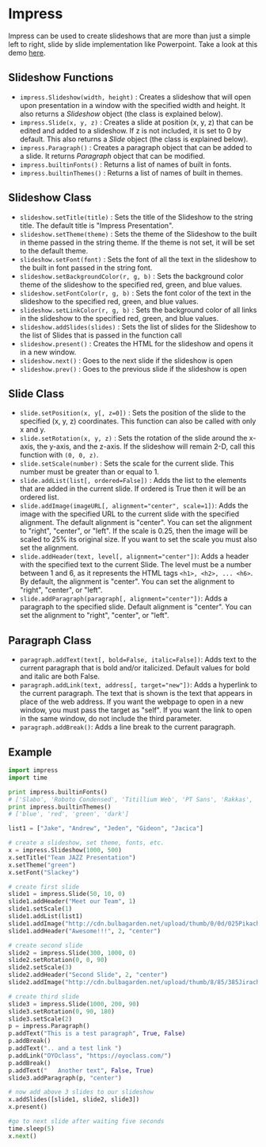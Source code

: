 # Impress

Impress can be used to create slideshows that are more than just a simple left to right, slide by slide implementation like Powerpoint. Take a look at this demo [here](http://impress.github.io/impress.js/#/bored).

## Slideshow Functions

* `impress.Slideshow(width, height)` : Creates a slideshow that will open upon presentation in a window with the specified width and height. It also returns a _Slideshow_ object (the class is explained below).
* `impress.Slide(x, y, z)` : Creates a slide at position (x, y, z) that can be edited and added to a slideshow. If z is not included, it is set to 0 by default. This also returns a _Slide_ object (the class is explained below).
* `impress.Paragraph()` : Creates a paragraph object that can be added to a slide. It returns _Paragraph_ object that can be modified.
* `impress.builtinFonts()` : Returns a list of names of built in  fonts.
* `impress.builtinThemes()` : Returns a list of names of built in themes.

## Slideshow Class

* `slideshow.setTitle(title)` : Sets the title of the Slideshow to the string title. The default title is "Impress Presentation".
* `slideshow.setTheme(theme)` : Sets the theme of the Slideshow to the built in theme passed in the string theme. If the theme is not set, it will be set to the default theme.
* `slideshow.setFont(font)` : Sets the font of all the text in the slideshow to the built in font passed in the string font.
* `slideshow.setBackgroundColor(r, g, b)` : Sets the background color theme of the slideshow to the specified red, green, and blue values.
* `slideshow.setFontColor(r, g, b)` : Sets the font color of the text in the slideshow to the specified red, green, and blue values.
* `slideshow.setLinkColor(r, g, b)` : Sets the background color of all links in the slideshow to the specified red, green, and blue values.
* `slideshow.addSlides(slides)` : Sets the list of slides for the Slideshow to the list of Slides that is passed in the function call
* `slideshow.present()` : Creates the HTML for the slideshow and opens it in a new window.
* `slideshow.next()` : Goes to the next slide if the slideshow is open
* `slideshow.prev()` : Goes to the previous slide if the slideshow is open

## Slide Class

* `slide.setPosition(x, y[, z=0])` : Sets the position of the slide to the specified (x, y, z) coordinates. This function can also be called with only x and y.
* `slide.setRotation(x, y, z)` : Sets the rotation of the slide around the x-axis, the y-axis, and the z-axis. If the slideshow will remain 2-D, call this function with `(0, 0, z)`.
* `slide.setScale(number)` : Sets the scale for the current slide. This number must be greater than or equal to 1.
* `slide.addList(list[, ordered=False])` : Adds the list to the elements that are added in the current slide. If ordered is True then it will be an ordered list.
* `slide.addImage(imageURL[, alignment="center", scale=1])`: Adds the image with the specified URL to the current slide with the specified alignment. The default alignment is "center". You can set the alignment to "right", "center", or "left". If the scale is 0.25, then the image will be scaled to 25% its original size. If you want to set the scale you must also set the alignment.
* `slide.addHeader(text, level[, alignment="center"])`: Adds a header with the specified text to the current Slide. The level must be a number between 1 and 6, as it represents the HTML tags `<h1>, <h2>, ... <h6>`. By default, the alignment is "center". You can set the alignment to "right", "center", or "left".
* `slide.addParagraph(paragraph[, alignment="center"])`: Adds a paragraph to the specified slide. Default alignment is "center". You can set the alignment to "right", "center", or "left".

## Paragraph Class

* `paragraph.addText(text[, bold=False, italic=False])`: Adds text to the current paragraph that is bold and/or italicized. Default values for bold and italic are both False.
* `paragraph.addLink(text, address[, target="new"])`: Adds a hyperlink to the current paragraph. The text that is shown is the text that appears in place of the web address. If you want the webpage to open in a new window, you must pass the target as "self". If you want the link to open in the same window, do not include the third parameter.
* `paragraph.addBreak()`: Adds a line break to the current paragraph.

## Example
```python
import impress
import time

print impress.builtinFonts()
# ['Slabo', 'Roboto Condensed', 'Titillium Web', 'PT Sans', 'Rakkas', 'Baloo Da', 'Lobster', 'Lalezar', 'Poiret One', 'Bungee', 'Bungee Shade', 'Shrikhand', 'Yatra One', 'Mogra', 'Black Ops One', 'Concert One', 'Kavoon', 'Ewert', 'Fruktur', 'Baloo', 'Monoton', 'Creepster', 'Righteous', 'Bangers', 'Fredoka One', 'Special Elite', 'Bubblegum Sans', 'Limelight', 'Freckle Face', 'Cabin Sketch', 'Frijole', 'Finger Paint', 'Fontdiner Swanky', 'Fredericka the Great', 'Baumans', 'Slackey']
print impress.builtinThemes()
# ['blue', 'red', 'green', 'dark']

list1 = ["Jake", "Andrew", "Jeden", "Gideon", "Jacica"]

# create a slideshow, set theme, fonts, etc.
x = impress.Slideshow(1000, 500)
x.setTitle("Team JAZZ Presentation")
x.setTheme("green")
x.setFont("Slackey")

# create first slide
slide1 = impress.Slide(50, 10, 0)
slide1.addHeader("Meet our Team", 1)
slide1.setScale(1)
slide1.addList(list1)
slide1.addImage("http://cdn.bulbagarden.net/upload/thumb/0/0d/025Pikachu.png/250px-025Pikachu.png", "center")
slide1.addHeader("Awesome!!!", 2, "center")

# create second slide
slide2 = impress.Slide(300, 1000, 0)
slide2.setRotation(0, 0, 90)
slide2.setScale(3)
slide2.addHeader("Second Slide", 2, "center")
slide2.addImage("http://cdn.bulbagarden.net/upload/thumb/8/85/385Jirachi.png/250px-385Jirachi.png", "center")

# create third slide
slide3 = impress.Slide(1000, 200, 90)
slide3.setRotation(0, 90, 180)
slide3.setScale(2)
p = impress.Paragraph()
p.addText("This is a test paragraph", True, False)
p.addBreak()
p.addText(".. and a test link ")
p.addLink("OYOclass", "https://oyoclass.com/")
p.addBreak()
p.addText("   Another text", False, True)
slide3.addParagraph(p, "center")

# now add above 3 slides to our slideshow
x.addSlides([slide1, slide2, slide3])
x.present()

#go to next slide after waiting five seconds
time.sleep(5)
x.next()
```
